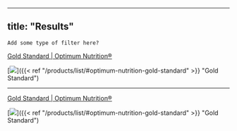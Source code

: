 
---
title: "Results"
---

```
Add some type of filter here?
```

<form method="get">
    <a href="/products/list/#optimum-nutrition-gold-standard" class="button">Gold Standard | Optimum Nutrition®</a>
</form>

[![](/images/optimum-gold.jpg)]({{< ref "/products/list/#optimum-nutrition-gold-standard" >}} "Gold Standard")

---

<form method="get">
    <a href="/products/list/#optimum-nutrition-gold-standard" class="button">Gold Standard | Optimum Nutrition®</a>
</form>

[![](/images/optimum-gold.jpg)]({{< ref "/products/list/#optimum-nutrition-gold-standard" >}} "Gold Standard")

